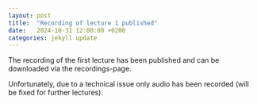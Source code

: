 ```yaml
---
layout: post
title:  "Recording of lecture 1 published"
date:   2024-10-31 12:00:00 +0200
categories: jekyll update
---
```


The recording of the first lecture has been published and can be downloaded via the recordings-page.

Unfortunately, due to a technical issue only audio has been recorded (will be fixed for further lectures).